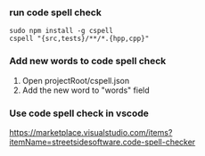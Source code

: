 ### run code spell check
```shell
sudo npm install -g cspell
cspell "{src,tests}/**/*.{hpp,cpp}"
```

### Add new words to code spell check
1. Open projectRoot/cspell.json
2. Add the new word to "words" field

### Use code spell check in vscode
https://marketplace.visualstudio.com/items?itemName=streetsidesoftware.code-spell-checker